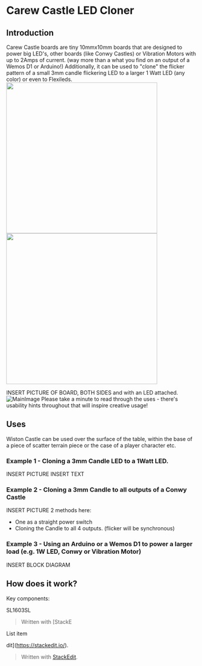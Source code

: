 # Carew Castle LED Cloner
## Introduction

Carew Castle boards are tiny 10mmx10mm boards that are designed to power big LED's, other boards (like Conwy Castles) or Vibration Motors with up to 2Amps of current. (way more than a what you find on an output of a Wemos D1 or Arduino!)
Additionally, it can be used to "clone" the flicker pattern of a small 3mm candle flickering LED to a larger 1 Watt LED (any color) or even to Flexileds.
<img src="https://github.com/Audio-Rochey/TerrainTronics-CarewCastle/assets/15720888/b9ae9c61-ba5b-4f18-a80d-68170daa03aa](https://github.com/Audio-Rochey/TerrainTronics-CarewCastle/assets/15720888/b9ae9c61-ba5b-4f18-a80d-68170daa03aa.jpg" width="400" >
<img src="https://github.com/Audio-Rochey/TerrainTronics-CarewCastle/assets/15720888/fc0d4db5-b82f-4338-84fd-ca66112e2ea3](https://github.com/Audio-Rochey/TerrainTronics-CarewCastle/assets/15720888/fc0d4db5-b82f-4338-84fd-ca66112e2ea3.jpg" width="400" >

INSERT PICTURE OF BOARD, BOTH SIDES and with an LED attached.
![MainImage](https://github.com/Audio-Rochey/blob/master/TerrainTronics-Wiston-Castle/pictures/IMG_1923.jpg)
Please take a minute to read through the uses - there's usability hints throughout that will inspire creative usage!

## Uses
Wiston Castle can be used over the surface of the table, within the base of a piece of scatter terrain piece or the case of a player character etc.
### Example 1 - Cloning a 3mm Candle LED to a 1Watt LED.
INSERT PICTURE
INSERT TEXT

### Example 2 - Cloning a 3mm Candle to all outputs of a Conwy Castle
INSERT PICTURE
2 methods here: 
- One as a straight power switch
- Cloning the Candle to all 4 outputs. (flicker will be synchronous)

### Example 3 - Using an Arduino or a Wemos D1 to power a larger load (e.g. 1W LED, Conwy or Vibration Motor) 
INSERT BLOCK DIAGRAM


## How does it work?



Key components:
  
SL1603SL

> Written with [StackE

List item

dit](https://stackedit.io/).

> Written with [StackEdit](https://stackedit.io/).
